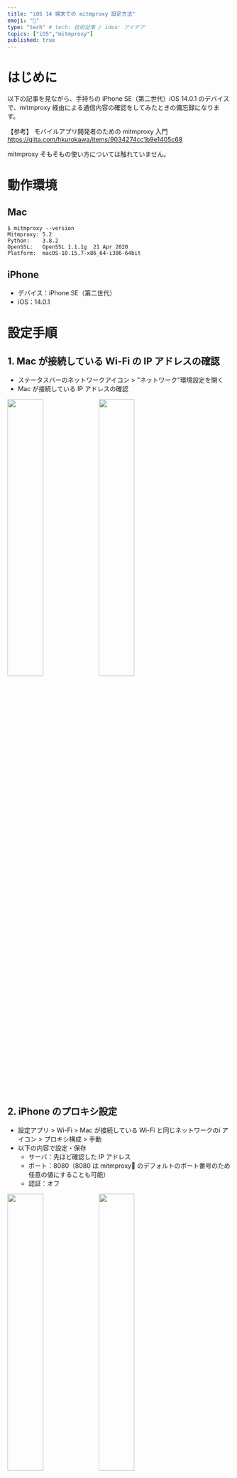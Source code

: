 ```yaml
---
title: "iOS 14 端末での mitmproxy 設定方法"
emoji: "🔖"
type: "tech" # tech: 技術記事 / idea: アイデア
topics: ["iOS","mitmproxy"]
published: true
---
```


# はじめに

以下の記事を見ながら、手持ちの iPhone SE（第二世代）iOS 14.0.1 のデバイスで、mitmproxy 経由による通信内容の確認をしてみたときの備忘録になります。

【参考】
モバイルアプリ開発者のための mitmproxy 入門
https://qiita.com/hkurokawa/items/9034274cc1b9e1405c68

mitmproxy そもそもの使い方については触れていません。

# 動作環境

## Mac

```shell
$ mitmproxy --version
Mitmproxy: 5.2
Python:    3.8.2
OpenSSL:   OpenSSL 1.1.1g  21 Apr 2020
Platform:  macOS-10.15.7-x86_64-i386-64bit
```

## iPhone

- デバイス：iPhone SE（第二世代）
- iOS：14.0.1

# 設定手順

## 1. Mac が接続している Wi-Fi の IP アドレスの確認

- ステータスバーのネットワークアイコン > "ネットワーク"環境設定を開く
- Mac が接続している IP アドレスの確認

<img src=https://qiita-image-store.s3.ap-northeast-1.amazonaws.com/0/259125/7df1e6c2-b8dc-377d-eda9-254920177564.png width=40%>
<img src=https://qiita-image-store.s3.ap-northeast-1.amazonaws.com/0/259125/c93290aa-3bc0-6d7b-1693-1992688a05e6.png width=40%>

## 2. iPhone のプロキシ設定

- 設定アプリ > Wi-Fi > Mac が接続している Wi-Fi と同じネットワークのi アイコン > プロキシ構成 > 手動
- 以下の内容で設定・保存
  - サーバ：先ほど確認した IP アドレス
  - ポート：8080（8080 は mitmproxy のデフォルトのポート番号のため任意の値にすることも可能）
  - 認証：オフ

<img src=https://qiita-image-store.s3.ap-northeast-1.amazonaws.com/0/259125/fc401728-c9e7-4a28-afe6-b2e647faa6bb.png width=40%>
<img src=https://qiita-image-store.s3.ap-northeast-1.amazonaws.com/0/259125/bd5c5554-8f37-f4e7-971d-189b51e970bb.png width=40%>
<img src=https://qiita-image-store.s3.ap-northeast-1.amazonaws.com/0/259125/19113384-e9ad-2adf-2b37-a26d123d3fd8.png width=40%>
<img src=https://qiita-image-store.s3.ap-northeast-1.amazonaws.com/0/259125/3386870d-2205-54c2-de78-38bbe0e89318.png width=40%>


## 3. mitmproxy の立ち上げ

以下のコマンドを実行する。

```shell
$ mitmproxy
```

以下のようなコンソールが現れる。

<img src=https://qiita-image-store.s3.ap-northeast-1.amazonaws.com/0/259125/1f15e3a9-b3c3-5dbe-39a0-be1fc51e333c.png width=40%>


ここで iPhone で適当なサイトにアクセスすると証明書がなく通信が失敗するので、以下の手順を行う。

## 4. 構成ファイルを iPhone にダウンロードする

- `http://mitm.it` に Safari からアクセスする（ ※ Safari でなく Chrome などの別のブラウザで行うとうまくいきませんでした）
- Apple リンゴをタップ
- あとはガイド通りに構成プロファイルをダウンロードする

<img src=https://qiita-image-store.s3.ap-northeast-1.amazonaws.com/0/259125/ed1fef25-264c-1d51-67ec-a9f8118aef51.png width=40%>
<img src=https://qiita-image-store.s3.ap-northeast-1.amazonaws.com/0/259125/a1c8907d-19e4-c110-4091-8fd85ccebd5b.png width=40%>
<img src=https://qiita-image-store.s3.ap-northeast-1.amazonaws.com/0/259125/98958f87-38e8-2520-e196-94a6d7b25ee4.png width=40%>
<img src=https://qiita-image-store.s3.ap-northeast-1.amazonaws.com/0/259125/ccdea8fe-cac1-c211-d395-d2e214ed9c26.png width=40%>


【参考】
iOSでもよく見る「プロファイル」って何に使うもの？ - マイナビBOOKS
https://book.mynavi.jp/macfan/detail_summary/id=65642

## 5. 構成ファイルを iPhone にインストールする

- 設定アプリ > プロファイルがダウンロード済み > インストール
- あとはガイド通りに構成プロファイルをインストールする
（※ 設定アプリ > 一般 > プロファイルとデバイス管理 > mitmproxy でも同じ場所にいけます）

<img src=https://qiita-image-store.s3.ap-northeast-1.amazonaws.com/0/259125/d3b8f0e2-3312-fd6c-5baa-ec10d69991cb.png width=40%>

<img src=https://qiita-image-store.s3.ap-northeast-1.amazonaws.com/0/259125/43a9ff6e-6b0f-cc75-a6f0-391ba1ca1a7a.png width=40%>

<img src=https://qiita-image-store.s3.ap-northeast-1.amazonaws.com/0/259125/f8742161-f90b-9cf9-d277-270cb03d467d.png width=40%>

<img src=https://qiita-image-store.s3.ap-northeast-1.amazonaws.com/0/259125/a228f8e2-c514-42ed-7f6f-b0bb04dd67c3.png width=40%>

<img src=https://qiita-image-store.s3.ap-northeast-1.amazonaws.com/0/259125/436a36c2-6211-c7d7-6241-92f2be38cc66.png width=40%>





## 6. 証明書信頼設定で mitmproxy を有効にする

- 設定アプリ > 一般 > 情報 > 証明書信頼設定 > mitmproxy をオンにする

<img src=https://qiita-image-store.s3.ap-northeast-1.amazonaws.com/0/259125/747eb3fc-38a9-40d5-c42a-2557b87c84a9.png width=40%>
<img src=https://qiita-image-store.s3.ap-northeast-1.amazonaws.com/0/259125/a9935c02-94c0-53f1-f7bd-7de4ab99c4f7.png width=40%>
<img src=https://qiita-image-store.s3.ap-northeast-1.amazonaws.com/0/259125/5e9e1034-bb1b-7698-952d-fa47f0909a08.png width=40%>
<img src=https://qiita-image-store.s3.ap-northeast-1.amazonaws.com/0/259125/05202e55-6656-35ea-3e35-e45ca5079024.png width=40%>
<img src=https://qiita-image-store.s3.ap-northeast-1.amazonaws.com/0/259125/4e568e98-24cc-1aea-2995-77bd9188e0a2.png width=40%>

以上の設定が完了して、ブラウザで適当なサイトにアクセスすると mitmproxy のコンソールに以下のように通信内容を確認することができる。

<img src=https://qiita-image-store.s3.ap-northeast-1.amazonaws.com/0/259125/6255672a-5d62-08e5-109a-ecb0b34c588a.png width=40%>


また、一度設定した端末では iPhone のプロキシ設定をして、mitmproxy を立ち上げるだけで通信内容を確認できる。

# 終了の仕方

## mitmproxy
- Control + c

## iPhone
- 設定アプリ > Wi-Fi > Mac が接続している Wi-Fi と同じネットワークのi アイコン > プロキシ構成 > オフ にする

<img src=https://qiita-image-store.s3.ap-northeast-1.amazonaws.com/0/259125/84599fab-f801-583f-f1ed-f33e8d1d5bea.png width=40%>
